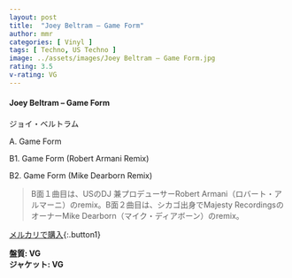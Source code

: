 ```yaml
---
layout: post
title:  "Joey Beltram – Game Form"
author: mmr
categories: [ Vinyl ]
tags: [ Techno, US Techno ]
image: ../assets/images/Joey Beltram – Game Form.jpg
rating: 3.5
v-rating: VG
---
```


#### Joey Beltram – Game Form

ジョイ・ベルトラム

A. Game Form

B1. Game Form (Robert Armani Remix)

B2. Game Form (Mike Dearborn Remix)

> B面１曲目は、USのDJ 兼プロデューサーRobert Armani（ロバート・アルマーニ）のremix。B面２曲目は、シカゴ出身でMajesty RecordingsのオーナーMike Dearborn（マイク・ディアボーン）のremix。

[メルカリで購入](https://jp.mercari.com/item/m93873699872){:.button1}

<div class="mt-4 mb-4 d-flex align-items-center">
<strong class="mr-1">盤質: VG</strong>
</div>
<div class="mt-4 mb-4 d-flex align-items-center">
<strong class="mr-1">ジャケット: VG</strong>
</div>
